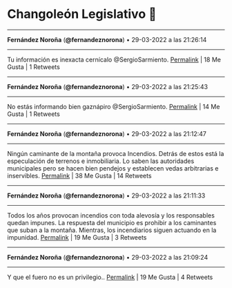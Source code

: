 # Changoleón Legislativo 🙈
*****
**Fernández Noroña** (**@fernandeznorona**) • 29-03-2022 a las 21:26:14
*****
Tu información es inexacta cernícalo @SergioSarmiento.
[Permalink](https://twitter.com/fernandeznorona/status/1509039276939517954) | 18 Me Gusta | 1 Retweets
*****
**Fernández Noroña** (**@fernandeznorona**) • 29-03-2022 a las 21:25:43
*****
No estás informando bien gaznápiro @SergioSarmiento.
[Permalink](https://twitter.com/fernandeznorona/status/1509039143912890369) | 14 Me Gusta | 1 Retweets
*****
**Fernández Noroña** (**@fernandeznorona**) • 29-03-2022 a las 21:12:47
*****
Ningún caminante de la montaña provoca Incendios. Detrás de estos está la especulación de terrenos e inmobiliaria. Lo saben las autoridades municipales pero se hacen bien pendejos y establecen vedas arbitrarias e inservibles.
[Permalink](https://twitter.com/fernandeznorona/status/1509035889825136641) | 38 Me Gusta | 14 Retweets
*****
**Fernández Noroña** (**@fernandeznorona**) • 29-03-2022 a las 21:11:33
*****
Todos los años provocan incendios con toda alevosía y los responsables quedan impunes. La respuesta del municipio es prohibir a los caminantes que suban a la montaña. Mientras, los incendiarios siguen actuando en la impunidad.
[Permalink](https://twitter.com/fernandeznorona/status/1509035579228442624) | 19 Me Gusta | 3 Retweets
*****
**Fernández Noroña** (**@fernandeznorona**) • 29-03-2022 a las 21:09:24
*****
Y que el fuero no es un privilegio..
[Permalink](https://twitter.com/fernandeznorona/status/1509035039857811456) | 19 Me Gusta | 4 Retweets